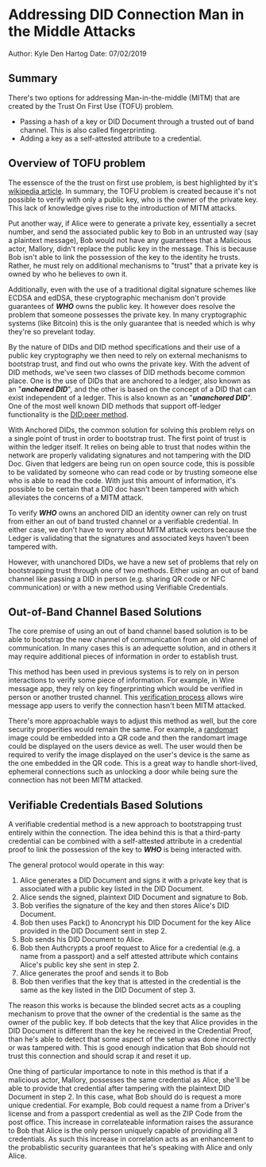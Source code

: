 # Addressing DID Connection Man in the Middle Attacks

Author: Kyle Den Hartog
Date: 07/02/2019

## Summary

There's two options for addressing Man-in-the-middle (MITM) that are created by the Trust On First Use (TOFU) problem.

* Passing a hash of a key or DID Document through a trusted out of band channel. This is also called fingerprinting.
* Adding a key as a self-attested attribute to a credential.

## Overview of TOFU problem

The essensce of the the trust on first use problem, is best highlighted by it's [wikipedia article](https://en.wikipedia.org/wiki/Trust_on_first_use). In summary, the TOFU problem is created because it's not possible to verify with only a public key, who is the owner of the private key. This lack of knowledge gives rise to the introduction of MITM attacks. 

Put another way, if Alice were to generate a private key, essentially a secret number, and send the associated public key to Bob in an untrusted way (say a plaintext message), Bob would not have any guarantees that a Malicious actor, Mallory, didn't replace the public key in the message. This is because Bob isn't able to link the possession of the key to the identity he trusts. Rather, he must rely on additional mechanisms to "trust" that a private key is owned by who he believes to own it.

Additionally, even with the use of a traditional digital signature schemes like ECDSA and edDSA, these cryptographic mechanism don't provide guarantees of ***WHO*** owns the public key. It however does resolve the problem that someone possesses the private key. In many cryptographic systems (like Bitcoin) this is the only guarantee that is needed which is why they're so prevelant today.

By the nature of DIDs and DID method specifications and their use of a public key cryptography we then need to rely on external mechanisms to bootstrap trust, and find out who owns the private key. With the advent of DID methods, we've seen two classes of DID methods become common place. One is the use of DIDs that are anchored to a ledger, also known as an "***anchored DID***", and the other is based on the concept of a DID that can exist independent of a ledger. This is also known as an "***unanchored DID***". One of the most well known DID methods that support off-ledger functionality is the [DID:peer method](https://dhh1128.github.io/peer-did-method-spec/index.html).

With Anchored DIDs, the common solution for solving this problem relys on a single point of trust in order to bootstrap trust. The first point of trust is within the ledger itself. It relies on being able to trust that nodes within the network are properly validating signatures and not tampering with the DID Doc. Given that ledgers are being run on open source code, this is possible to be validated by someone who can read code or by trusting someone else who is able to read the code. With just this amount of information, it's possible to be certain that a DID doc hasn't been tampered with which alleviates the concerns of a MITM attack. 

To verify ***WHO*** owns an anchored DID an identity owner can rely on trust from either an out of band trusted channel or a verifiable credential. In either case, we don't have to worry about MITM attack vectors because the Ledger is validating that the signatures and associated keys haven't been tampered with.

However, with unanchored DIDs, we have a new set of problems that rely on bootstrapping trust through one of two methods. Either using an out of band channel like passing a DID in person (e.g. sharing QR code or NFC communication) or with a new method using Verifiable Credentials.

## Out-of-Band Channel Based Solutions

The core premise of using an out of band channel based solution is to be able to bootstrap the new channel of communication from an old channel of communication. In many cases this is an adequette solution, and in others it may require additional pieces of information in order to establish trust. 

This method has been used in previous systems is to rely on in person interactions to verify some piece of information. For example, in Wire message app, they rely on key fingerprinting which would be verified in person or another trusted channel. This [verification process](https://wire.com/en/blog/key-verification-secure-conversations/) allows wire message app users to verify the connection hasn't been MITM attacked.  

There's more approachable ways to adjust this method as well, but the core security properities would remain the same. For example, a [randomart](https://superuser.com/questions/22535/what-is-randomart-produced-by-ssh-keygen) image could be embedded into a QR code and then the randomart image could be displayed on the users device as well. The user would then be required to verify the image displayed on the user's device is the same as the one embedded in the QR code. This is a great way to handle short-lived, ephemeral connections such as unlocking a door while being sure the connection has not been MITM attacked.

## Verifiable Credentials Based Solutions

A verifiable credential method is a new approach to bootstrapping trust entirely within the connection. The idea behind this is that a third-party credential can be combined with a self-attested attribute in a credential proof to link the possession of the key to ***WHO*** is being interacted with. 

The general protocol would operate in this way:

1. Alice generates a DID Document and signs it with a private key that is associated with a public key listed in the DID Document.
2. Alice sends the signed, plaintext DID Document and signature to Bob.
3. Bob verifies the signature of the key and then stores Alice's DID Document.
4. Bob then uses Pack() to Anoncrypt his DID Document for the key Alice provided in the DID Document sent in step 2.
5. Bob sends his DID Document to Alice.
6. Bob then Authcrypts a proof request to Alice for a credential (e.g. a name from a passport) and a self attested attribute which contains Alice's public key she sent in step 2.
7. Alice generates the proof and sends it to Bob
8. Bob then verifies that the key that is attested in the credential is the same as the key listed in the DID Document of step 3.

The reason this works is because the blinded secret acts as a coupling mechanism to prove that the owner of the credential is the same as the owner of the public key. If bob detects that the key that Alice provides in the DID Document is different than the key he received in the Credential Proof, than he's able to detect that some aspect of the setup was done incorrectly or was tampered with. This is good enough indication that Bob should not trust this connection and should scrap it and reset it up.

One thing of particular importance to note in this method is that if a malicious actor, Mallory, possesses the same credential as Alice, she'll be able to provide that credential after tampering with the plaintext DID Document in step 2. In this case, what Bob should do is request a more unique credential. For example, Bob could request a name from a Driver's license and from a passport credential as well as the ZIP Code from the post office. This increase in correlateable information raises the assurance to Bob that Alice is the only person uniquely capable of providing all 3 credentials. As such this increase in correlation acts as an enhancement to the probablistic security guarantees that he's speaking with Alice and only Alice.